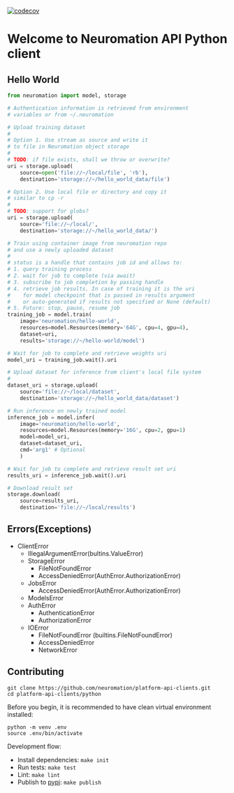 [![codecov](https://codecov.io/gh/neuromation/platform-api-clients/branch/master/graph/badge.svg?token=FwM6ZV3gDj)](https://codecov.io/gh/neuromation/platform-api-clients)

# Welcome to Neuromation API Python client

## Hello World

```python
from neuromation import model, storage

# Authentication information is retrieved from environment
# variables or from ~/.neuromation

# Upload training dataset
#
# Option 1. Use stream as source and write it
# to file in Neuromation object storage
#
# TODO: if file exists, shall we throw or overwrite?
uri = storage.upload(
    source=open('file://~/local/file', 'rb'),
    destination='storage://~/hello_world_data/file')

# Option 2. Use local file or directory and copy it
# similar to cp -r
#
# TODO: support for globs?
uri = storage.upload(
    source='file://~/local/',
    destination='storage://~/hello_world_data/')

# Train using container image from neuromation repo
# and use a newly uploaded dataset
#
# status is a handle that contains job id and allows to:
# 1. query training process
# 2. wait for job to complete (via await)
# 3. subscribe to job completion by passing handle
# 4. retrieve job results. In case of training it is the uri
#    for model checkpoint that is passed in results argument
#    or auto-generated if results not specified or None (default)
# 5. Future: stop, pause, resume job
training_job = model.train(
    image='neuromation/hello-world',
    resources=model.Resources(memory='64G', cpu=4, gpu=4),
    dataset=uri,
    results='storage://~/hello-world/model')

# Wait for job to complete and retrieve weights uri
model_uri = training_job.wait().uri

# Upload dataset for inference from client's local file system
#
dataset_uri = storage.upload(
    source='file://~/local/dataset',
    destination='storage://~/hello_world_data/dataset')

# Run inference on newly trained model
inference_job = model.infer(
    image='neuromation/hello-world',
    resources=model.Resources(memory='16G', cpu=2, gpu=1)
    model=model_uri,
    dataset=dataset_uri,
    cmd='arg1' # Optional
    )

# Wait for job to complete and retrieve result set uri
results_uri = inference_job.wait().uri

# Download result set
storage.download(
    source=results_uri,
    destination='file://~/local/results')
```

## Errors(Exceptions)

* ClientError
  * IllegalArgumentError(bultins.ValueError)
  * StorageError
    * FileNotFoundError
    * AccessDeniedError(AuthError.AuthorizationError)
  * JobsError
    * AccessDeniedError(AuthError.AuthorizationError)
  * ModelsError
  * AuthError
    * AuthenticationError
    * AuthorizationError
  * IOError
    * FileNotFoundError (builtins.FileNotFoundError)
    * AccessDeniedError
    * NetworkError
   

## Contributing

```shell
git clone https://github.com/neuromation/platform-api-clients.git
cd platform-api-clients/python
```

Before you begin, it is recommended to have clean virtual environment installed:

```shell
python -m venv .env
source .env/bin/activate
```

Development flow:

* Install dependencies: `make init`
* Run tests: `make test`
* Lint: `make lint`
* Publish to [pypi](https://pypi.org/project/neuromation/): `make publish`
